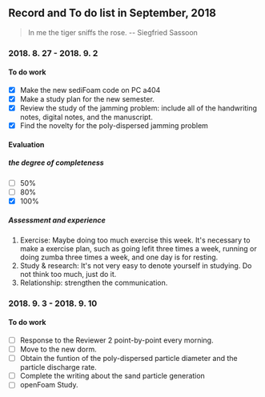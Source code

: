 ## Record and To do list in September, 2018
> In me the tiger sniffs the rose.
> -- Siegfried Sassoon

### 2018. 8. 27 - 2018. 9. 2
#### To do work
- [x] Make the new sediFoam code on PC a404
- [x] Make a study plan for the new semester. 
- [x] Review the study of the jamming problem: include all of the handwriting notes, digital notes, and the manuscript.
- [x] Find the novelty for the poly-dispersed jamming problem

#### Evaluation
##### the degree of completeness
- [ ] 50%
- [ ] 80%
- [x] 100%

##### Assessment and experience
1. Exercise: Maybe doing too much exercise this week. It's necessary to make a exercise plan, such as going lefit three times a week, running or doing zumba three times a week, and one day is for resting.
2. Study & research: It's not very easy to denote yourself in studying. Do not think too much, just do it.
3. Relationship: strengthen the communication.

### 2018. 9. 3 - 2018. 9. 10
#### To do work
- [ ] Response to the Reviewer 2 point-by-point every morning. 
- [ ] Move to the new dorm.
- [ ] Obtain the funtion of the poly-dispersed particle diameter and the particle discharge rate.  
- [ ] Complete the writing about the sand particle generation
- [ ] openFoam Study. 
